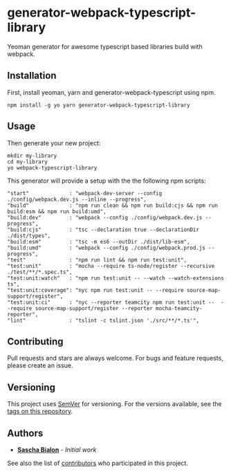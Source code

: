 generator-webpack-typescript-library
=========================================

Yeoman generator for awesome typescript based libraries build with webpack.

## Installation

First, install yeoman, yarn and generator-webpack-typescript using npm.
```
npm install -g yo yarn generator-webpack-typescript-library
```

## Usage

Then generate your new project:
```
mkdir my-library
cd my-library
yo webpack-typescript-library
```

This generator will provide a setup with the the following npm scripts:

```
"start"             : "webpack-dev-server --config ./config/webpack.dev.js --inline --progress", 
"build"             : "npm run clean && npm run build:cjs && npm run build:esm && npm run build:umd",
"build:dev"         : "webpack --config ./config/webpack.dev.js --progress",
"build:cjs"         : "tsc --declaration true --declarationDir ./dist/types",
"build:esm"         : "tsc -m es6 --outDir ./dist/lib-esm",
"build:umd"         : "webpack --config ./config/webpack.prod.js --progress",
"test"              : "npm run lint && npm run test:unit",
"test:unit"         : "mocha --require ts-node/register --recursive ./test/**/*.spec.ts",
"test:unit:watch"   : "npm run test:unit -- --watch --watch-extensions ts",
"test:unit:coverage": "nyc npm run test:unit -- --require source-map-support/register",
"test:unit:ci"      : "nyc --reporter teamcity npm run test:unit --  --require source-map-support/register --reporter mocha-teamcity-reporter",
"lint"              : "tslint -c tslint.json './src/**/*.ts'",
```

## Contributing

Pull requests and stars are always welcome. For bugs and feature requests, please create an issue.

## Versioning

This project uses [SemVer](http://semver.org/) for versioning. For the versions available, see the [tags on this repository](https://github.com/Sh4bbY/generator-webpack-typescript-library/tags). 

## Authors

* **[Sascha Bialon](https://github.com/Sh4bbY)** - *Initial work* 

See also the list of [contributors](https://github.com/Sh4bbY/generator-webpack-typescript-library/contributors) who participated in this project.
